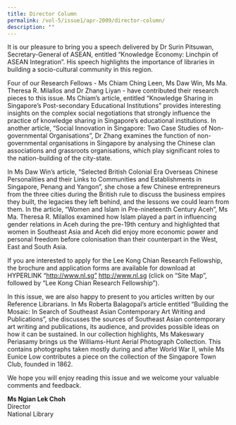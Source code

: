 ```yaml
---
title: Director Column
permalink: /vol-5/issue1/apr-2009/director-column/
description: ""
---
```

It is our pleasure to bring you a speech delivered by Dr Surin Pitsuwan, Secretary-General of ASEAN, entitled “Knowledge Economy: Linchpin of ASEAN Integration”. His speech highlights the importance of libraries in building a socio-cultural community in this region.

Four of our Research Fellows - Ms Chiam Ching Leen, Ms Daw Win, Ms Ma. Theresa R. Milallos and Dr Zhang Liyan - have contributed their research pieces to this issue. Ms Chiam’s article, entitled “Knowledge Sharing in Singapore’s Post-secondary Educational Institutions” provides interesting insights on the complex social negotiations that strongly influence the practice of knowledge sharing in Singapore’s educational institutions. In another article, “Social Innovation in Singapore: Two Case Studies of Non-governmental Organisations”, Dr Zhang examines the function of non-governmental organisations in Singapore by analysing the Chinese clan associations and grassroots organisations, which play significant roles to the nation-building of the city-state.

In Ms Daw Win’s article, “Selected British Colonial Era Overseas Chinese Personalities and their Links to Communities and Establishments in Singapore, Penang and Yangon”, she chose a few Chinese entrepreneurs from the three cities during the British rule to discuss the business empires they built, the legacies they left behind, and the lessons we could learn from them. In the article, “Women and Islam in Pre-nineteenth Century Aceh”, Ms Ma. Theresa R. Milallos examined how Islam played a part in influencing gender relations in Aceh during the pre-19th century and highlighted that women in Southeast Asia and Aceh did enjoy more economic power and personal freedom before colonisation than their counterpart in the West, East and South Asia.

If you are interested to apply for the Lee Kong Chian Research Fellowship, the brochure and application forms are available for download at HYPERLINK “http://www.nl.sg” http://www.nl.sg (click on “Site Map”, followed by “Lee Kong Chian Research Fellowship”).

In this issue, we are also happy to present to you articles written by our Reference Librarians. In Ms Roberta Balagopal’s article entitled “Building the Mosaic: In Search of Southeast Asian Contemporary Art Writing and Publications”, she discusses the sources of Southeast Asian contemporary art writing and publications, its audience, and provides possible ideas on how it can be sustained. In our collection highlights, Ms Makeswary Periasamy brings us the Williams-Hunt Aerial Photograph Collection. This contains photographs taken mostly during and after World War II, while Ms Eunice Low contributes a piece on the collection of the Singapore Town Club, founded in 1862.

We hope you will enjoy reading this issue and we welcome your valuable comments and feedback.


**Ms Ngian Lek Choh**  
Director  
National Library


